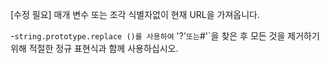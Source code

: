 [수정 필요]
매개 변수 또는 조각 식별자없이 현재 URL을 가져옵니다.

-`string.prototype.replace ()를 사용하여` '?'`또는`#'`을 찾은 후 모든 것을 제거하기 위해 적절한 정규 표현식과 함께 사용하십시오.